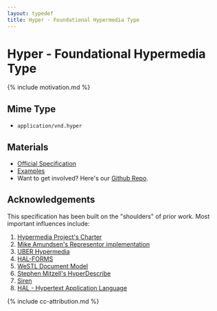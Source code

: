 ```yaml
---
layout: typedef
title: Hyper - Foundational Hypermedia Type
---
```


# Hyper - Foundational Hypermedia Type

{% include motivation.md %}

## Mime Type

-  `application/vnd.hyper`

## Materials

- [Official Specification](/spec.html)
- [Examples](/examples)
- Want to get involved? Here's our [Github Repo](http://hyperjson.io/).

## Acknowledgements

This specification has been built on the "shoulders" of prior work. Most
important influences include:

1. [Hypermedia Project's Charter](https://github.com/the-hypermedia-project/charter)
1. [Mike Amundsen's Representor implementation](https://github.com/apiacademy/representor)
1. [UBER Hypermedia](http://uberhypermedia.org)
1. [HAL-FORMS](https://rwcbook.github.io/hal-forms/)
1. [WeSTL Document Model](https://rwcbook.github.io/wstl-spec/)
1. [Stephen Mitzell's HyperDescribe](https://github.com/smizell/hyperdescribe)
1. [Siren](https://github.com/kevinswiber/siren)
1. [HAL - Hypertext Application Language](http://stateless.co/hal_specification.html)

{% include cc-attribution.md %}
